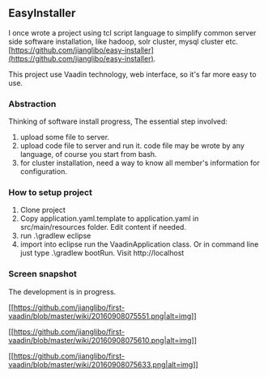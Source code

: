 ## EasyInstaller

I once wrote a project using tcl script language to simplify common server side software installation, like hadoop, solr cluster, mysql cluster etc. [https://github.com/jianglibo/easy-installer](https://github.com/jianglibo/easy-installer).

This project use Vaadin technology, web interface, so it's far more easy to use.

### Abstraction

Thinking of software install progress, The essential step involved:

1. upload some file to server.
2. upload code file to server and run it. code file may be wrote by any language, of course you start from bash.
3. for cluster installation, need a way to know all member's information for configuration.

### How to setup project

1. Clone project
2. Copy application.yaml.template to application.yaml in src/main/resources folder. Edit content if needed.
3. run .\gradlew eclipse
4. import into eclipse run the VaadinApplication class. Or in command line just type .\gradlew bootRun. Visit http://localhost

### Screen snapshot

The development is in progress.

[[https://github.com/jianglibo/first-vaadin/blob/master/wiki/20160908075551.png|alt=img]]

[[https://github.com/jianglibo/first-vaadin/blob/master/wiki/20160908075610.png|alt=img]]

[[https://github.com/jianglibo/first-vaadin/blob/master/wiki/20160908075633.png|alt=img]] 